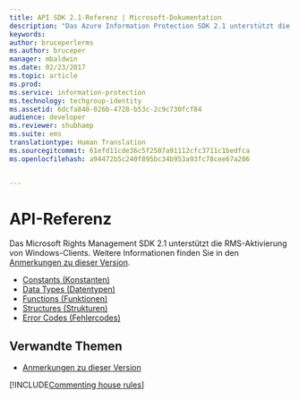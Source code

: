 ```yaml
---
title: API SDK 2.1-Referenz | Microsoft-Dokumentation
description: "Das Azure Information Protection SDK 2.1 unterstützt die RMS-Aktivierung von Windows-Clients."
keywords: 
author: bruceperlerms
ms.author: bruceper
manager: mbaldwin
ms.date: 02/23/2017
ms.topic: article
ms.prod: 
ms.service: information-protection
ms.technology: techgroup-identity
ms.assetid: 6dcfa840-026b-4728-b53c-2c9c730fcf84
audience: developer
ms.reviewer: shubhamp
ms.suite: ems
translationtype: Human Translation
ms.sourcegitcommit: 61efd11cde36c5f2507a91112cfc3711c1bedfca
ms.openlocfilehash: a94472b5c240f895bc34b953a93fc78cee67a206


---
```


# <a name="api-reference"></a>API-Referenz

Das Microsoft Rights Management SDK 2.1 unterstützt die RMS-Aktivierung von Windows-Clients. Weitere Informationen finden Sie in den [Anmerkungen zu dieser Version](release-notes-rtm.md).
- [Constants (Konstanten)](https://msdn.microsoft.com/library/hh535291.aspx)
- [Data Types (Datentypen)](https://msdn.microsoft.com/library/hh535288.aspx)
- [Functions (Funktionen)](https://msdn.microsoft.com/library/hh535289.aspx)
- [Structures (Strukturen)](https://msdn.microsoft.com/library/hh535294.aspx)
- [Error Codes (Fehlercodes)](https://msdn.microsoft.com/library/hh535248.aspx)



## <a name="related-topics"></a>Verwandte Themen

* [Anmerkungen zu dieser Version](release-notes-rtm.md)

[!INCLUDE[Commenting house rules](../includes/houserules.md)]


<!--HONumber=Jan17_HO4-->


